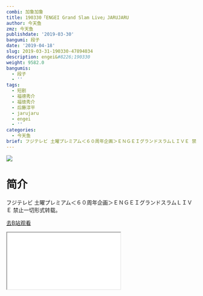 ```yaml
---
combi: 加鲁加鲁
title: 190330「ENGEI Grand Slam Live」JARUJARU
author: 今天鱼
zmz: 今天鱼
publishdate: '2019-03-30'
bangumi: 段子
date: '2019-04-18'
slug: 2019-03-31-190330-47894034
description: engei&#8226;190330
weight: 9582.0
bangumis:
  - 段子
  - ''
tags:
  - 短剧
  - 福德秀介
  - 福徳秀介
  - 后藤淳平
  - jarujaru
  - engei
  - ''
categories:
  - 今天鱼
brief: フジテレビ 土曜プレミアム＜６０周年企画＞ＥＮＧＥＩグランドスラムＬＩＶＥ 禁止一切形式转载。
---
```

![](https://i.imgur.com/i2rk5uf.jpg)
# 简介  
フジテレビ 土曜プレミアム＜６０周年企画＞ＥＮＧＥＩグランドスラムＬＩＶＥ
禁止一切形式转载。  

[去B站观看](https://www.bilibili.com/video/av47894034/)
<div class ="resp-container"><iframe class="testiframe" src="//player.bilibili.com/player.html?aid=47894034"", scrolling="no", allowfullscreen="true" > </iframe></div> 
